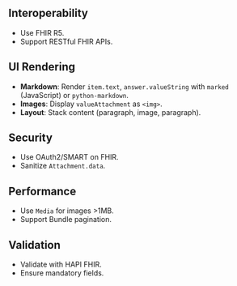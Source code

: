 ## Interoperability
- Use FHIR R5.
- Support RESTful FHIR APIs.

## UI Rendering
- **Markdown**: Render `item.text`, `answer.valueString` with `marked` (JavaScript) or `python-markdown`.
- **Images**: Display `valueAttachment` as `<img>`.
- **Layout**: Stack content (paragraph, image, paragraph).

## Security
- Use OAuth2/SMART on FHIR.
- Sanitize `Attachment.data`.

## Performance
- Use `Media` for images >1MB.
- Support Bundle pagination.

## Validation
- Validate with HAPI FHIR.
- Ensure mandatory fields.